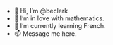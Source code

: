 - 👋 Hi, I’m @beclerk
- 👀 I’m in love with mathematics.
- 🌱 I’m currently learning French.
- 📫 Message me here.

<!---
beclerk/beclerk is a ✨ special ✨ repository because its `README.md` (this file) appears on your GitHub profile.
You can click the Preview link to take a look at your changes.
--->
